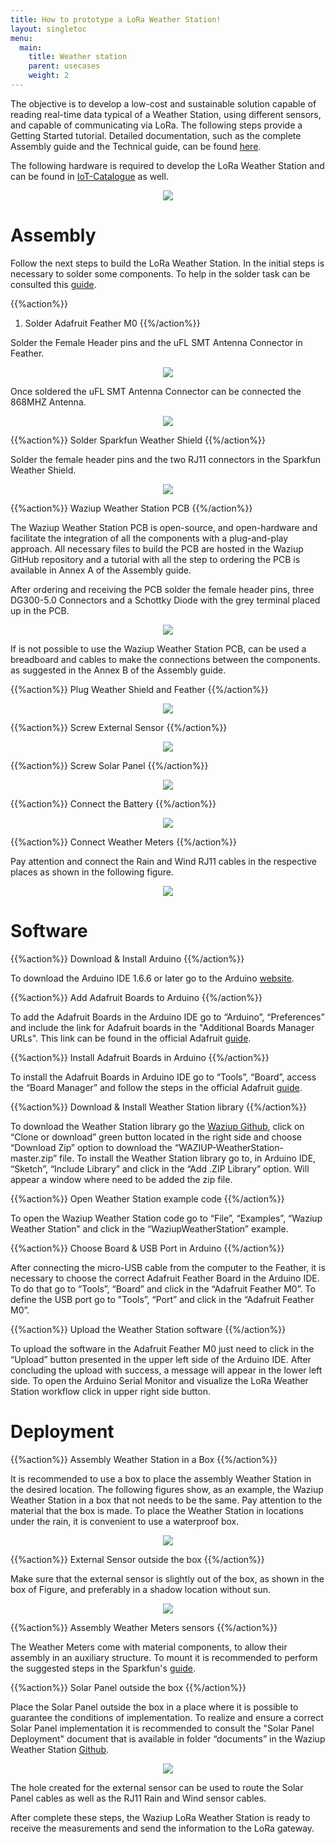 ```yaml
---
title: How to prototype a LoRa Weather Station!
layout: singletoc
menu:
  main:
    title: Weather station
    parent: usecases
    weight: 2
---
```


The objective is to develop a low-cost and sustainable solution capable of reading real-time data typical of a Weather Station, using different sensors, and capable of communicating via LoRa.
The following steps provide a Getting Started tutorial. Detailed documentation, such as the complete Assembly guide and the Technical guide, can be found <a href="https://github.com/Waziup/WAZIUP-WeatherStation/tree/master/extra/documents" target="_blank">here</a>.

The following hardware is required to develop the LoRa Weather Station and can be found in <a href="https://www.iot-catalogue.com/products/59b1797c763cfc066f6d092b" target="_blank">IoT-Catalogue</a> as well.

<p align="center">
  <img src="images/hardware_list.png"/>
</p>



Assembly
========

Follow the next steps to build the LoRa Weather Station. In the initial steps is necessary to solder some components. To help in the solder task can be consulted this <a href="https://learn.adafruit.com/adafruit-guide-excellent-soldering" target="_blank">guide</a>.


{{%action%}}
1. Solder Adafruit Feather M0
{{%/action%}}

Solder the Female Header pins and the uFL SMT Antenna Connector in Feather.

<p align="center">
  <img src="images/feather_solder.png"/>
</p>

Once soldered the uFL SMT Antenna Connector can be connected the 868MHZ Antenna.

<p align="center">
  <img src="images/connect_antenna.png"/>
</p>

{{%action%}}
Solder Sparkfun Weather Shield
{{%/action%}}

Solder the female header pins and the two RJ11 connectors in the Sparkfun Weather Shield.

<p align="center">
  <img src="images/weather_shield_solder.png"/>
</p>

{{%action%}}
Waziup Weather Station PCB
{{%/action%}}

The Waziup Weather Station PCB is open-source, and open-hardware and facilitate the integration of all the components with a plug-and-play approach. All necessary files to build the PCB are hosted in the Waziup GitHub repository and a tutorial with all the step to ordering the PCB is available in Annex A of the Assembly guide.

After ordering and receiving the PCB solder the female header pins, three DG300-5.0 Connectors and a Schottky Diode with the grey terminal placed up in the PCB.

<p align="center">
  <img src="images/pcb_solder.png"/>
</p>

If is not possible to use the Waziup Weather Station PCB, can be used a breadboard and cables to make the connections between the components. as suggested in the Annex B of the Assembly guide.

{{%action%}}
Plug Weather Shield and Feather
{{%/action%}}

<p align="center">
  <img src="images/plug_shiled_feather.png"/>
</p>

{{%action%}}
Screw External Sensor
{{%/action%}}

<p align="center">
  <img src="images/screw_external_sensor.png"/>
</p>

{{%action%}}
Screw Solar Panel
{{%/action%}}

<p align="center">
  <img src="images/screw_solar_panel.png"/>
</p>

{{%action%}}
Connect the Battery
{{%/action%}}

<p align="center">
  <img src="images/connect_battery.png"/>
</p>


{{%action%}}
Connect Weather Meters
{{%/action%}}

Pay attention and connect the Rain and Wind RJ11 cables in the respective places as shown in the following figure.

<p align="center">
  <img src="images/connect_weather_meters.png"/>
</p>



Software
========


{{%action%}}
Download & Install Arduino
{{%/action%}}

To download the Arduino IDE 1.6.6 or later go to the Arduino <a href="https://www.arduino.cc/en/Main/Software" target="_blank">website</a>.

{{%action%}}
Add Adafruit Boards to Arduino
{{%/action%}}

To add the Adafruit Boards in the Arduino IDE go to “Arduino”, “Preferences” and include the link for Adafruit boards in the "Additional Boards Manager URLs".
This link can be found in the official Adafruit <a href="https://learn.adafruit.com/adafruit-feather-m0-radio-with-lora-radio-module/setup" target="_blank">guide</a>.

{{%action%}}
Install Adafruit Boards in Arduino
{{%/action%}}

To install the Adafruit Boards in Arduino IDE go to  “Tools”, “Board”, access the “Board Manager” and follow the steps in the official Adafruit <a href="https://learn.adafruit.com/adafruit-feather-m0-radio-with-lora-radio-module/using-with-arduino-ide" target="_blank">guide</a>.

{{%action%}}
Download & Install Weather Station library
{{%/action%}}

To download the Weather Station library go the <a href="https://github.com/Waziup/WAZIUP-WeatherStation" target="_blank">Waziup Github</a>, click on “Clone or download” green button located in the right side and choose “Download Zip” option to download the “WAZIUP-WeatherStation-master.zip” file.
To install the Weather Station library go to, in Arduino IDE, “Sketch”, “Include Library” and click in the “Add .ZIP Library” option. Will appear a window where need to be added the zip file.

{{%action%}}
Open Weather Station example code
{{%/action%}}

To open the Waziup Weather Station code go to “File”, “Examples”, “Waziup Weather Station” and click in the “WaziupWeatherStation” example.

{{%action%}}
Choose Board & USB Port in Arduino
{{%/action%}}

After connecting the micro-USB cable from the computer to the Feather, it is necessary to choose the correct Adafruit Feather Board in the Arduino IDE. To do that go to “Tools”, “Board” and click in the “Adafruit Feather M0”.
To define the USB port go to "Tools”, “Port” and click in the “Adafruit Feather M0”.

{{%action%}}
Upload the Weather Station software
{{%/action%}}

To upload the software in the Adafruit Feather M0 just need to click in the “Upload” button presented in the upper left side of the Arduino IDE.
After concluding the upload with success, a message will appear in the lower left side.
To open the Arduino Serial Monitor and visualize the LoRa Weather Station workflow click in upper right side button.


Deployment
==========

{{%action%}}
Assembly Weather Station in a Box
{{%/action%}}

It is recommended to use a box to place the assembly Weather Station in the desired location. The following figures show, as an example, the Waziup Weather Station in a box that not needs to be the same. Pay attention to the material that the box is made. To place the Weather Station in locations under the rain, it is convenient to use a waterproof box.

<p align="center">
  <img src="images/ws_in_box.png"/>
</p>


{{%action%}}
External Sensor outside the box
{{%/action%}}

Make sure that the external sensor is slightly out of the box, as shown in the box of Figure, and preferably in a shadow location without sun.

<p align="center">
  <img src="images/external_sensor_ouside_box.png"/>
</p>

{{%action%}}
Assembly Weather Meters sensors
{{%/action%}}

The Weather Meters come with material components, to allow their assembly in an auxiliary structure. To mount it is recommended to perform the suggested steps in the Sparkfun's <a href="https://learn.sparkfun.com/tutorials/weather-meter-hookup-guide" target="_blank">guide</a>.

{{%action%}}
Solar Panel outside the box
{{%/action%}}

Place the Solar Panel outside the box in a place where it is possible to guarantee the conditions of implementation. To realize and ensure a correct Solar Panel implementation it is recommended to consult the "Solar Panel Deployment" document that is available in folder “documents” in the Waziup Weather Station <a href="https://github.com/Waziup/WAZIUP-WeatherStation" target="_blank">Github</a>.

<p align="center">
  <img src="images/solar_panel_outside_box.png"/>
</p>

The hole created for the external sensor can be used to route the Solar Panel cables as well as the RJ11 Rain and Wind sensor cables.

After complete these steps, the Waziup LoRa Weather Station is ready to receive the measurements and send the information to the LoRa gateway.
